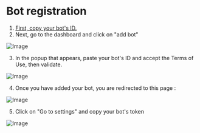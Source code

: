 # Bot registration

1. [First, copy your bot's ID.](https://support.discord.com/hc/en-us/articles/206346498-Where-can-I-find-my-User-Server-Message-ID-)
2. Next, go to the dashboard and click on "add bot"

![Image](https://i.imgur.com/tEzxQv5.png)

3. In the popup that appears, paste your bot's ID and accept the Terms of Use, then validate.

![Image](https://i.imgur.com/knW5uCp.png)

4. Once you have added your bot, you are redirected to this page :&#x20;

![Image](https://i.imgur.com/QKCS1c8.png)

5. Click on "Go to settings" and copy your bot's token

![Image](https://i.imgur.com/mzoIAP6.png)
